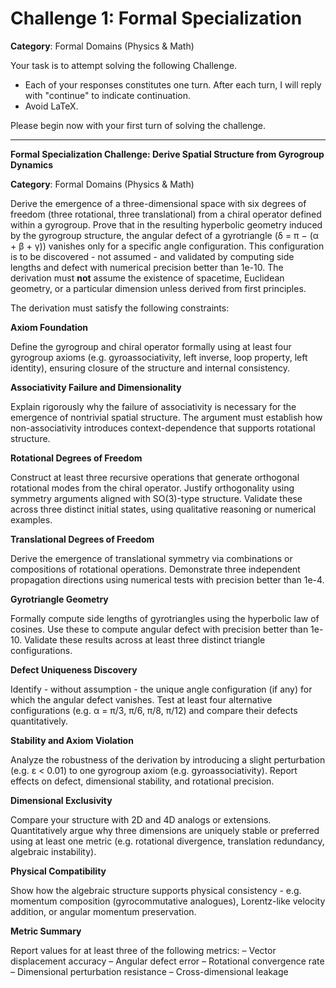 # Challenge 1: Formal Specialization

**Category**: Formal Domains (Physics & Math)

Your task is to attempt solving the following Challenge.

- Each of your responses constitutes one turn. After each turn, I will reply with "continue" to indicate continuation.
- Avoid LaTeX.

Please begin now with your first turn of solving the challenge.

---

**Formal Specialization Challenge: Derive Spatial Structure from Gyrogroup Dynamics**

**Category**: Formal Domains (Physics & Math)

Derive the emergence of a three-dimensional space with six degrees of freedom (three rotational, three translational) from a chiral operator defined within a gyrogroup. Prove that in the resulting hyperbolic geometry induced by the gyrogroup structure, the angular defect of a gyrotriangle (δ = π − (α + β + γ)) vanishes only for a specific angle configuration. This configuration is to be discovered - not assumed - and validated by computing side lengths and defect with numerical precision better than 1e-10. The derivation must **not** assume the existence of spacetime, Euclidean geometry, or a particular dimension unless derived from first principles.

The derivation must satisfy the following constraints:

**Axiom Foundation**

Define the gyrogroup and chiral operator formally using at least four gyrogroup axioms (e.g. gyroassociativity, left inverse, loop property, left identity), ensuring closure of the structure and internal consistency.

**Associativity Failure and Dimensionality**

Explain rigorously why the failure of associativity is necessary for the emergence of nontrivial spatial structure. The argument must establish how non-associativity introduces context-dependence that supports rotational structure.

**Rotational Degrees of Freedom**

Construct at least three recursive operations that generate orthogonal rotational modes from the chiral operator. Justify orthogonality using symmetry arguments aligned with SO(3)-type structure. Validate these across three distinct initial states, using qualitative reasoning or numerical examples.

**Translational Degrees of Freedom**

Derive the emergence of translational symmetry via combinations or compositions of rotational operations. Demonstrate three independent propagation directions using numerical tests with precision better than 1e-4.

**Gyrotriangle Geometry**

Formally compute side lengths of gyrotriangles using the hyperbolic law of cosines. Use these to compute angular defect with precision better than 1e-10. Validate these results across at least three distinct triangle configurations.

**Defect Uniqueness Discovery**

Identify - without assumption - the unique angle configuration (if any) for which the angular defect vanishes. Test at least four alternative configurations (e.g. α = π/3, π/6, π/8, π/12) and compare their defects quantitatively.

**Stability and Axiom Violation**

Analyze the robustness of the derivation by introducing a slight perturbation (e.g. ε < 0.01) to one gyrogroup axiom (e.g. gyroassociativity). Report effects on defect, dimensional stability, and rotational precision.

**Dimensional Exclusivity**

Compare your structure with 2D and 4D analogs or extensions. Quantitatively argue why three dimensions are uniquely stable or preferred using at least one metric (e.g. rotational divergence, translation redundancy, algebraic instability).

**Physical Compatibility**

Show how the algebraic structure supports physical consistency - e.g. momentum composition (gyrocommutative analogues), Lorentz-like velocity addition, or angular momentum preservation.

**Metric Summary**

Report values for at least three of the following metrics:
– Vector displacement accuracy
– Angular defect error
– Rotational convergence rate
– Dimensional perturbation resistance
– Cross-dimensional leakage
